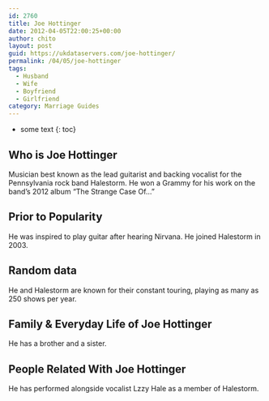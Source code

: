 ```yaml
---
id: 2760
title: Joe Hottinger
date: 2012-04-05T22:00:25+00:00
author: chito
layout: post
guid: https://ukdataservers.com/joe-hottinger/
permalink: /04/05/joe-hottinger
tags:
  - Husband
  - Wife
  - Boyfriend
  - Girlfriend
category: Marriage Guides
---
```


* some text
{: toc}
          
          
## Who is  Joe Hottinger
                  
                  
                  
Musician best known as the lead guitarist and backing vocalist for the Pennsylvania rock band Halestorm. He won a Grammy for his work on the band&#8217;s 2012 album &#8220;The Strange Case Of&#8230;&#8221;
                  
                
                
                
## Prior to Popularity 
                  
                  
                  
He was inspired to play guitar after hearing Nirvana. He joined Halestorm in 2003.
                  
                
                
                
## Random data 
                  
                  
                  
He and Halestorm are known for their constant touring, playing as many as 250 shows per year.
                  
                
                
                
## Family & Everyday Life of Joe Hottinger
                  
                  
                  
He has a brother and a sister.
                  
                
                
                
## People Related With  Joe Hottinger
                  
                  
                  
He has performed alongside vocalist Lzzy Hale as a member of Halestorm.
                  
                
              
            
          
          
          
    
    
  
